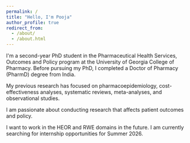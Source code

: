 ```yaml
---
permalink: /
title: "Hello, I'm Pooja"
author_profile: true
redirect_from: 
  - /about/
  - /about.html
---
```


I'm a second-year PhD student in the Pharmaceutical Health Services, Outcomes and Policy program at the University of Georgia College of Pharmacy. Before pursuing my PhD, I completed a Doctor of Pharmacy (PharmD) degree from India. 

My previous research has focused on pharmacoepidemiology, cost-effectiveness analyses, systematic reviews, meta-analyses, and observational studies.

I am passionate about conducting research that affects patient outcomes and policy. 

I want to work in the HEOR and RWE domains in the future. I am currently searching for internship opportunities for Summer 2026.

